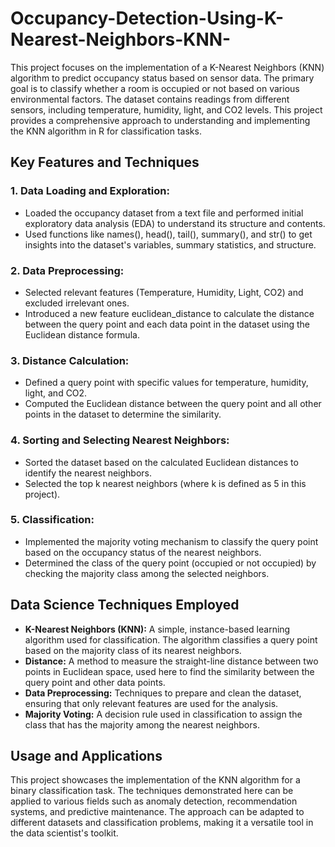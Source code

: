 # Occupancy-Detection-Using-K-Nearest-Neighbors-KNN-
This project focuses on the implementation of a K-Nearest Neighbors (KNN) algorithm to predict occupancy status based on sensor data. The primary goal is to classify whether a room is occupied or not based on various environmental factors. The dataset contains readings from different sensors, including temperature, humidity, light, and CO2 levels. This project provides a comprehensive approach to understanding and implementing the KNN algorithm in R for classification tasks.

## Key Features and Techniques

### 1. Data Loading and Exploration:
 
- Loaded the occupancy dataset from a text file and performed initial exploratory data analysis (EDA) to understand its structure and contents.
- Used functions like names(), head(), tail(), summary(), and str() to get insights into the dataset's variables, summary statistics, and structure.

### 2. Data Preprocessing:
 
- Selected relevant features (Temperature, Humidity, Light, CO2) and excluded irrelevant ones.
- Introduced a new feature euclidean_distance to calculate the distance between the query point and each data point in the dataset using the Euclidean distance formula.

### 3. Distance Calculation:
 
- Defined a query point with specific values for temperature, humidity, light, and CO2.
- Computed the Euclidean distance between the query point and all other points in the dataset to determine the similarity.

### 4. Sorting and Selecting Nearest Neighbors:
 
- Sorted the dataset based on the calculated Euclidean distances to identify the nearest neighbors.
- Selected the top k nearest neighbors (where k is defined as 5 in this project).

### 5. Classification:
 
- Implemented the majority voting mechanism to classify the query point based on the occupancy status of the nearest neighbors.
- Determined the class of the query point (occupied or not occupied) by checking the majority class among the selected neighbors.

## Data Science Techniques Employed

- **K-Nearest Neighbors (KNN):** A simple, instance-based learning algorithm used for classification. The algorithm classifies a query point based on the majority class of its nearest neighbors.
- **Distance:** A method to measure the straight-line distance between two points in Euclidean space, used here to find the similarity between the query point and other data points.
- **Data Preprocessing:** Techniques to prepare and clean the dataset, ensuring that only relevant features are used for the analysis.
- **Majority Voting:** A decision rule used in classification to assign the class that has the majority among the nearest neighbors.

## Usage and Applications
This project showcases the implementation of the KNN algorithm for a binary classification task. The techniques demonstrated here can be applied to various fields such as anomaly detection, recommendation systems, and predictive maintenance. The approach can be adapted to different datasets and classification problems, making it a versatile tool in the data scientist's toolkit.

